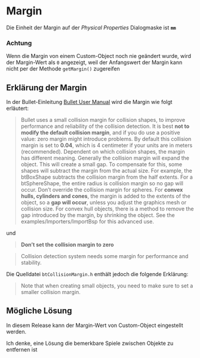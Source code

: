 # Margin

Die Einheit der Margin auf der *Physical Properties* Dialogmaske ist **`mm`**

### Achtung

Wenn die Margin von einem Custom-Object noch nie geändert wurde, wird der Margin-Wert als `0` angezeigt, weil der Anfangswert der Margin kann nicht per der Methode `getMargin()` zugereifen 


## Erklärung der Margin

In der Bullet-Einleitung [Bullet User Manual](https://github.com/bulletphysics/bullet3/blob/master/docs/Bullet_User_Manual.pdf) wird die Margin wie folgt erläutert:

> Bullet uses a small collision margin for collision shapes, to improve performance and reliability of the collision detection. It is best **not to modify the default collision margin**, and if you do use a positive value: zero margin might introduce problems. By default this collision margin is set to **0.04**, which is 4 centimeter if your units are in meters (recommended). Dependent on which collision shapes, the margin has different meaning. Generally the collision margin will expand the object. This will create a small gap. To compensate for this, some shapes will subtract the margin from the actual size. For example, the btBoxShape subtracts the collision margin from the half extents. For a btSphereShape, the entire radius is collision margin so no gap will occur. Don’t override the collision margin for spheres. For **convex hulls, cylinders and cones**, the margin is added to the extents of the object, so a **gap will occur**, unless you adjust the graphics mesh or collision size. For convex hull objects, there is a method to remove the gap introduced by the margin, by shrinking the object. See the examples/Importers/ImportBsp for this advanced use. 

und 

> **Don’t set the collision margin to zero**

> Collision detection system needs some margin for performance and stability.


Die Quelldatei `btCollisionMargin.h` enthält jedoch die folgende Erklärung: 

> Note that when creating small objects, you need to make sure to set a smaller collision margin.

## Mögliche Lösung

In diesem Release kann der Margin-Wert von Custom-Object eingestellt werden.


Ich denke, eine Lösung die bemerkbare Spiele zwischen Objekte zu entfernen ist 